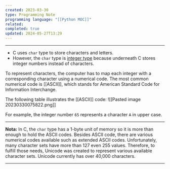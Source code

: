 ```yaml
---
created: 2023-03-30
type: Programming Note
programming language: "[[Python MOC]]"
related: 
completed: true
updated: 2024-05-27T13:29
---
```

---
- C uses `char` type to store characters and letters. 
- However, the `char` type is [integer type](C%20Numbers.md) because underneath C stores integer numbers instead of characters.

To represent characters, the computer has to map each integer with a corresponding character using a numerical code. The most common numerical code is [[ASCII]], which stands for American Standard Code for Information Interchange.

The following table illustrates the [[ASCII]] code:
![[Pasted image 20230330075822.png]]

For example, the integer number `65` represents a character `A` in upper case.

---
**Nota:**
In C, the `char` type has a 1-byte unit of memory so it is more than enough to hold the ASCII codes. Besides ASCII code, there are various numerical codes available such as extended ASCII codes. Unfortunately, many character sets have more than 127 even 255 values. Therefore, to fulfill those needs, Unicode was created to represent various available character sets. Unicode currently has over 40,000 characters.

---
